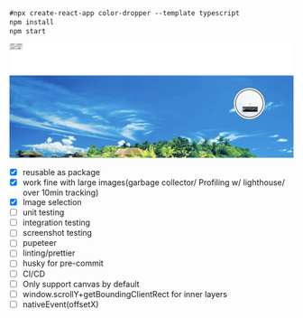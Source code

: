 ```shell
#npx create-react-app color-dropper --template typescript
npm install
npm start
```

![screenshot.png](shot.png)

- [x] reusable as package
- [x] work fine with large images(garbage collector/ Profiling w/ lighthouse/ over 10min tracking)
- [x] Image selection
- [ ] unit testing
- [ ] integration testing
- [ ] screenshot testing
- [ ] pupeteer
- [ ] linting/prettier
- [ ] husky for pre-commit
- [ ] CI/CD
- [ ] Only support canvas by default
- [ ] window.scrollY+getBoundingClientRect for inner layers
- [ ] nativeEvent(offsetX)
